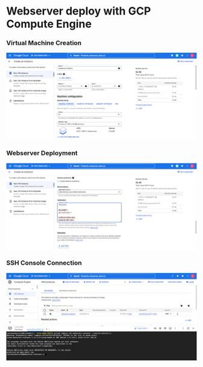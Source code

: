 # Webserver deploy with GCP Compute Engine

### Virtual Machine Creation

![Virtual Machine Creation](img/01%20-%20Webserver%20Creation.png)

### Webserver Deployment

![Webserver deployment](img/02%20-%20Deploy%20Webserver.png)

### SSH Console Connection

![Connection](img/03%20-%20Console%20Connection.png)